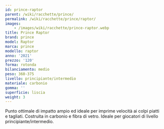```yaml
---
id: prince-raptor
parent: /wiki/racchette/prince/
permalink: /wiki/racchette/prince/raptor/
images:
    - /images/wiki/racchette/prince-raptor.webp
title: Prince Raptor
brand: prince
model: Raptor
marca: prince
modello: raptor
anno: '2021'
prezzo: '120'
forma: rotonda
bilanciamento: medio
peso: 360-375
livello: principiante/intermedio
materiale: carbonio
gomma: ''
superficie: liscia
weight: 3
---
```

Punto ottimale di impatto ampio ed ideale per imprime velocità ai colpi piatti e tagliati. Costruita in carbonio e fibra di vetro. Ideale per giocatori di livello principiante/intermedio.